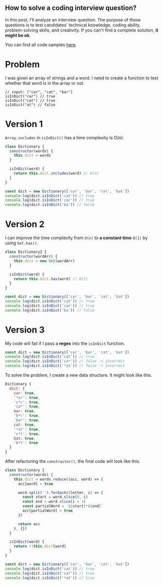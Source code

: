 ## How to solve a coding interview question?

In this post, I'll analyze an interview question. The purpose of these questions is to test candidates' technical knowledge, coding ability, problem-solving skills, and creativity. If you can't find a complete solution, **it might be ok**.

You can find all code samples [here](https://replit.com/@japananh/dictionary).

# Problem

I was given an array of strings and a word. I need to create a function to test whether that word is in the array or not.

```text
// input: ["car", "cat", "bar"]
isInDict("car") // true
isInDict("cat") // true
isInDict("at") // false
```

# Version 1

`Array.includes` in  `isInDict()` has a time complexity is O(n).

```javascript
class Dictionary {
  constructor(words) {
    this.dict = words
  }

  isInDict(word) {
    return this.dict.includes(word) // O(n)
  }
}
```
```javascript
const dict = new Dictionary(['car', 'bar', 'cat', 'bat'])
console.log(dict.isInDict('cat')) // true
console.log(dict.isInDict('car')) // true
console.log(dict.isInDict('ba')) // false
```

# Version 2

I can improve the time complexity from `O(n)` to **a constant time** `O(1)` by using `Set.has()`.

```javascript
class Dictionary2 {
  constructor(wordArr) {
    this.dict = new Set(wordArr)
  }

  isInDict(word) {
    return this.dict.has(word) // O(1)
  }
}
```
```javascript
const dict = new Dictionary(['car', 'bar', 'cat', 'bat'])
console.log(dict.isInDict('cat')) // true
console.log(dict.isInDict('car')) // true
console.log(dict.isInDict('ba')) // false
```

# Version 3

My code will fail if I pass a **regex** into the `isInDict` function.

```javascript
const dict = new Dictionary(['car', 'bar', 'cat', 'bat'])
console.log(dict.isInDict('cat')) // true
console.log(dict.isInDict('ca*')) // false -> incorrect
console.log(dict.isInDict('*at')) // false -> incorrect
```

To solve the problem, I create a new data structure. It might look like this.

```javascript
Dictionary {
  dict: {
    car: true,
    '*ar': true,
    'c*r': true,
    'ca*': true,
    bar: true,
    'b*r': true,
    'ba*': true,
    cat: true,
    '*at': true,
    'c*t': true,
    bat: true,
    'b*t': true
  }
}
```

After refactoring the `constructor()`, the final code will look like this.

```javascript
class Dictionary {
  constructor(words) {
    this.dict = words.reduce((acc, word) => {
      acc[word] = true

      word.split('').forEach((letter, i) => {
        const start = word.slice(0, i)
        const end = word.slice(i + 1)
        const partialWord = `${start}*${end}`
        acc[partialWord] = true
      })

      return acc
    }, {})
  }

  isInDict(word) {
    return !!this.dict[word]
  }
}
```

```javascript
const dict = new Dictionary(['car', 'bar', 'cat', 'bat'])
console.log(dict.isInDict('cat')) // true
console.log(dict.isInDict('ca*')) // true
console.log(dict.isInDict('*at')) // true
```
